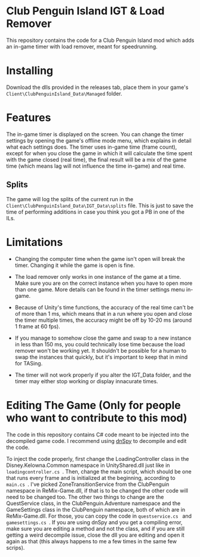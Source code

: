 # Club Penguin Island IGT & Load Remover

This repository contains the code for a Club Penguin Island mod which adds an in-game timer with load remover, meant for speedrunning.

# Installing

Download the dlls provided in the releases tab, place them in your game's `Client\ClubPenguinIsland_Data\Managed` folder.

# Features

The in-game timer is displayed on the screen. You can change the timer settings by opening the game's offline mode menu, which explains in detail what each settings does. The timer uses in-game time (frame count), except for when you close the game in which it will calculate the time spent with the game closed (real time), the final result will be a mix of the game time (which means lag will not influence the time in-game) and real time.

## Splits

The game will log the splits of the current run in the `Client\ClubPenguinIsland_Data\IGT_Data\splits` file. This is just to save the time of performing additions in case you think you got a PB in one of the ILs.

# Limitations

* Changing the computer time when the game isn't open will break the timer. Changing it while the game is open is fine.

* The load remover only works in one instance of the game at a time. Make sure you are on the correct instance when you have to open more than one game. More details can be found in the timer settings menu in-game.

* Because of Unity's time functions, the accuracy of the real time can't be of more than 1 ms, which means that in a run where you open and close the timer multiple times, the accuracy might be off by 10-20 ms (around 1 frame at 60 fps).

* If you manage to somehow close the game and swap to a new instance in less than 150 ms, you could technically lose time because the load remover won't be working yet. It shouldn't be possible for a human to swap the instances that quickly, but it's important to keep that in mind for TASing.

* The timer will not work properly if you alter the IGT_Data folder, and the timer may either stop working or display innacurate times.

# Editing The Game (Only for people who want to contribute to this mod)

The code in this repository contains C# code meant to be injected into the decompiled game code. I recommend using [dnSpy](https://github.com/dnSpy/dnSpy) to decompile and edit the code.

To inject the code properly, first change the LoadingController class in the Disney.Kelowna.Common namespace in UnityShared.dll just like in  `loadingcontroller.cs `. Then, change the main script, which should be one that runs every frame and is initialized at the beginning, according to  `main.cs `. I've picked ZoneTransitionService from the ClubPenguin namespace in ReMix-Game.dll, if that is to be changed the other code will need to be changed too. The other two things to change are the QuestService class, in the ClubPenguin.Adventure namespace and the GameSettings class in the ClubPenguin namespace, both of which are in ReMix-Game.dll. For those, you can copy the code in  `questservice.cs ` and  `gamesettings.cs `. If you are using dnSpy and you get a compiling error, make sure you are editing a method and not the class, and if you are still getting a weird decompile issue, close the dll you are editing and open it again as that (this always happens to me a few times in the same few scrips).
